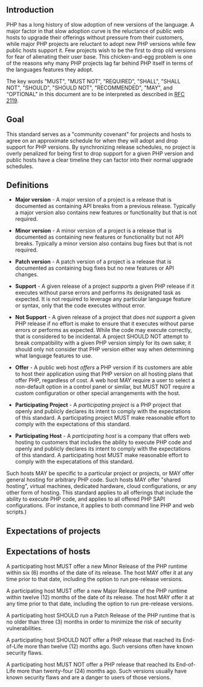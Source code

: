 ## Introduction

PHP has a long history of slow adoption of new versions of the language. A major
factor in that slow adoption curve is the reluctance of public web hosts to upgrade
their offerings without pressure from their customers, while major PHP projects
are reluctant to adopt new PHP versions while few public hosts support it. Few
projects wish to be the first to drop old versions for fear of alienating their
user base. This chicken-and-egg problem is one of the reasons why many PHP projects
lag far behind PHP itself in terms of the languages features they adopt.

The key words "MUST", "MUST NOT", "REQUIRED", "SHALL", "SHALL NOT", "SHOULD",
"SHOULD NOT", "RECOMMENDED", "MAY", and "OPTIONAL" in this document are to be
interpreted as described in [RFC 2119][].

[RFC 2119]: http://tools.ietf.org/html/rfc2119

## Goal

This standard serves as a "community covenant" for projects and hosts to agree on
an approximate schedule for when they will adopt and drop support for PHP versions.
By synchronizing release schedules, no project is overly penalized for being first
to drop support for a given PHP version and public hosts have a clear timeline
they can factor into their normal upgrade schedules.

## Definitions

* **Major version** - A major version of a project is a release that is documented
as containing API breaks from a previous release.  Typically a major version 
also contains new features or functionality but that is not required.

* **Minor version** - A minor version of a project is a release that is documented
as containing new features or functionality but not API breaks.  Typically a minor 
version also contains bug fixes but that is not required.

* **Patch version** - A patch version of a project is a release that is documented
as containing bug fixes but no new features or API changes.

* **Support** - A given release of a project *supports* a given PHP release if
it executes without parse errors and performs its designated task as expected.
It is not required to leverage any particular language feature or syntax, only
that the code executes without error.

* **Not Support** - A given release of a project that *does not support* a given
PHP release if no effort is make to ensure that it executes without parse errors
or performs as expected.  While the code may execute correctly, that is considered
to be incidental.  A project SHOULD NOT attempt to break compatibility with a given
PHP version simply for its own sake; it should only not consider that PHP version
either way when determining what language features to use.

* **Offer** - A public web host *offers* a PHP version if its customers are able
to host their application using that PHP version on all hosting plans that offer
PHP, regardless of cost.  A web host MAY require a user to select a non-default
option in a control panel or similar, but MUST NOT require a custom configuration
or other special arrangements with the host.

* **Participating Project** - A *participating project* is a PHP project that
openly and publicly declares its intent to comply with the expectations of this 
standard.  A participating project MUST make reasonable effort to comply with
the expectations of this standard.

* **Participating Host** - A *participating host* is a company that offers web
hosting to customers that includes the ability to execute PHP code and openly and
publicly declares its intent to comply with the expectations of this standard. A
participating host MUST make reasonable effort to comply with the expecatations of
this standard.

Such hosts MAY be specific to a particular project or projects, or MAY offer
general hosting for arbitrary PHP code. Such hosts MAY offer "shared hosting",
virtual machines, dedicated hardware, cloud configurations, or any other form of
hosting.  This standard applies to all offerings that include the ability to
execute PHP code, and applies to all offered PHP SAPI configurations.  (For instance,
it applies to both  command line PHP and web scripts.)


## Expectations of projects




## Expectations of hosts

A participating host MUST offer a new Minor Release of the PHP runtime within
six (6) months of the date of its release.  The host MAY offer it at any time
prior to that date, including the option to run pre-release versions.

A participating host MUST offer a new Major Release of the PHP runtime within
twelve (12) months of the date of its release.  The host MAY offer it at any time
prior to that date, including the option to run pre-release versions.

A participating host SHOULD run a Patch Release of the PHP runtime that is no
older than three (3) months in order to minimize the risk of security vulnerabilities.

A participating host SHOULD NOT offer a PHP release that reached its End-of-Life
more than twelve (12) months ago. Such versions often have known security flaws.

A participating host MUST NOT offer a PHP release that reached its End-of-Life
more than twenty-four (24) months ago. Such versions usually have known security
flaws and are a danger to users of those versions.

